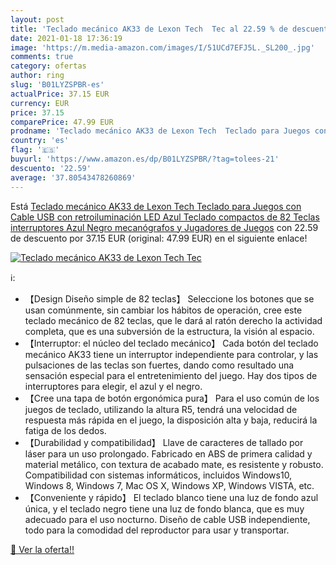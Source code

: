```yaml
---
layout: post
title: 'Teclado mecánico AK33 de Lexon Tech  Tec al 22.59 % de descuento'
date: 2021-01-18 17:36:19
image: 'https://m.media-amazon.com/images/I/51UCd7EFJ5L._SL200_.jpg'
comments: true
category: ofertas
author: ring
slug: 'B01LYZSPBR-es'
actualPrice: 37.15 EUR
currency: EUR
price: 37.15
comparePrice: 47.99 EUR
prodname: 'Teclado mecánico AK33 de Lexon Tech  Teclado para Juegos con Cable USB con retroiluminación LED Azul  Teclado compactos de 82 Teclas  interruptores Azul Negro  mecanógrafos y Jugadores de Juegos'
country: 'es'
flag: '🇪🇸'
buyurl: 'https://www.amazon.es/dp/B01LYZSPBR/?tag=tolees-21'
descuento: '22.59'
average: '37.80543478260869'
---
```


Está [Teclado mecánico AK33 de Lexon Tech  Teclado para Juegos con Cable USB con retroiluminación LED Azul  Teclado compactos de 82 Teclas  interruptores Azul Negro  mecanógrafos y Jugadores de Juegos](https://www.amazon.es/dp/B01LYZSPBR/?tag=tolees-21) con 22.59 de descuento por 37.15 EUR (original: 47.99 EUR) en el siguiente enlace!

[![Teclado mecánico AK33 de Lexon Tech  Tec](https://m.media-amazon.com/images/I/51UCd7EFJ5L._SL200_.jpg)](https://www.amazon.es/dp/B01LYZSPBR/?tag=tolees-21)

ℹ️:

- 【Design Diseño simple de 82 teclas】 Seleccione los botones que se usan comúnmente, sin cambiar los hábitos de operación, cree este teclado mecánico de 82 teclas, que le dará al ratón derecho la actividad completa, que es una subversión de la estructura, la visión al espacio.
- 【Interruptor: el núcleo del teclado mecánico】 Cada botón del teclado mecánico AK33 tiene un interruptor independiente para controlar, y las pulsaciones de las teclas son fuertes, dando como resultado una sensación especial para el entretenimiento del juego. Hay dos tipos de interruptores para elegir, el azul y el negro.
- 【Cree una tapa de botón ergonómica pura】 Para el uso común de los juegos de teclado, utilizando la altura R5, tendrá una velocidad de respuesta más rápida en el juego, la disposición alta y baja, reducirá la fatiga de los dedos.
- 【Durabilidad y compatibilidad】 Llave de caracteres de tallado por láser para un uso prolongado. Fabricado en ABS de primera calidad y material metálico, con textura de acabado mate, es resistente y robusto. Compatibilidad con sistemas informáticos, incluidos Windows10, Windows 8, Windows 7, Mac OS X, Windows XP, Windows VISTA, etc.
- 【Conveniente y rápido】 El teclado blanco tiene una luz de fondo azul única, y el teclado negro tiene una luz de fondo blanca, que es muy adecuado para el uso nocturno. Diseño de cable USB independiente, todo para la comodidad del reproductor para usar y transportar.

[🛒 Ver la oferta!!](https://www.amazon.es/dp/B01LYZSPBR/?tag=tolees-21)
